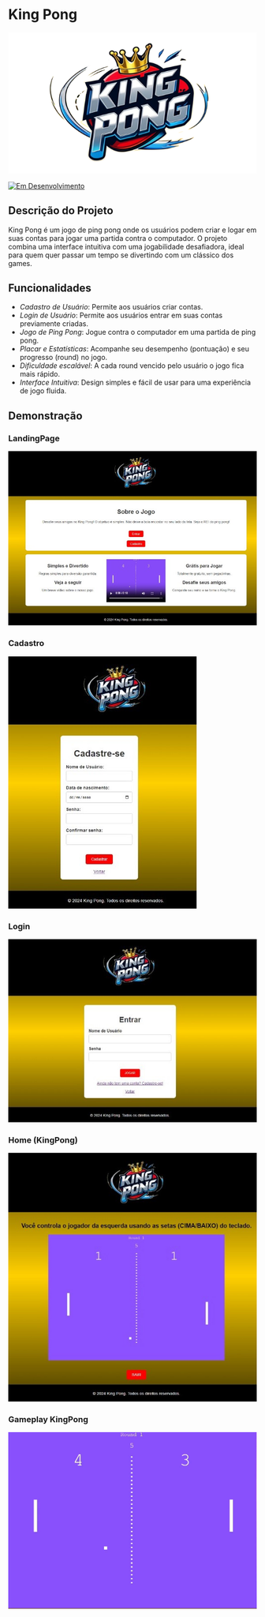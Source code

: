 # King Pong

![Capa do Projeto](KingPong/1logoKingPong.png) 

[![Em Desenvolvimento](https://img.shields.io/badge/Status-Em%20Desenvolvimento-yellow)](https://github.com/seu-usuario/king-pong)


## Descrição do Projeto

King Pong é um jogo de ping pong onde os usuários podem criar e logar em suas contas para jogar uma partida contra o computador. O projeto combina uma interface intuitiva com uma jogabilidade desafiadora, ideal para quem quer passar um tempo se divertindo com um clássico dos games.

## Funcionalidades

- *Cadastro de Usuário*: Permite aos usuários criar contas.
- *Login de Usuário*: Permite aos usuários entrar em suas contas previamente criadas.
- *Jogo de Ping Pong*: Jogue contra o computador em uma partida de ping pong.
- *Placar e Estatísticas*: Acompanhe seu desempenho (pontuação) e seu progresso (round) no jogo.
- *Dificuldade escalável*: A cada round vencido pelo usuário o jogo fica mais rápido.
- *Interface Intuitiva*: Design simples e fácil de usar para uma experiência de jogo fluida.

## Demonstração

### LandingPage
![PrintLandingPage](KingPong/printLandPage.jpeg)

### Cadastro
![PrintSignup](KingPong/printSignup.jpeg)

### Login
![PrintLogin](KingPong/printLogin.jpeg)

### Home (KingPong)
![PrintHomeJogo](KingPong/printHome.jpeg)

### Gameplay KingPong
![GIF_Home(Jogo)](KingPong/gifKingPong.gif)
